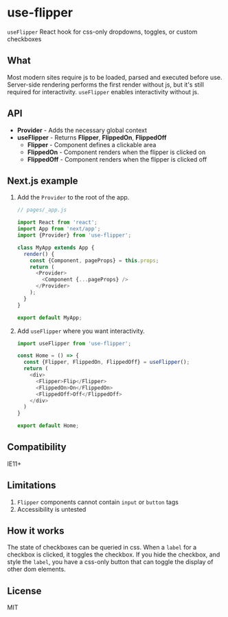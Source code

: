 # use-flipper
`useFlipper` React hook for css-only dropdowns, toggles, or custom checkboxes

## What
Most modern sites require js to be loaded, parsed and executed before use. Server-side rendering performs the first render without js, but it's still required for interactivity. `useFlipper` enables interactivity without js.

## API
* **Provider** - Adds the necessary global context
* **useFlipper** - Returns **Flipper**, **FlippedOn**, **FlippedOff**
  * **Flipper** - Component defines a clickable area
  * **FlippedOn** - Component renders when the flipper is clicked on
  * **FlippedOff** - Component renders when the flipper is clicked off

## Next.js example
1. Add the `Provider` to the root of the app.

    ```js
    // pages/_app.js

    import React from 'react';
    import App from 'next/app';
    import {Provider} from 'use-flipper';

    class MyApp extends App {
      render() {
        const {Component, pageProps} = this.props;
        return (
          <Provider>
            <Component {...pageProps} />
          </Provider>
        );
      }
    }

    export default MyApp;
    ```

2. Add `useFlipper` where you want interactivity.

    ```js
    import useFlipper from 'use-flipper';

    const Home = () => {
      const {Flipper, FlippedOn, FlippedOff} = useFlipper();
      return (
        <div>
          <Flipper>Flip</Flipper>
          <FlippedOn>On</FlippedOn>
          <FlippedOff>Off</FlippedOff>
        </div>
      )
    }

    export default Home;
    ```

## Compatibility
IE11+

## Limitations
1. `Flipper` components cannot contain `input` or `button` tags
2. Accessibility is untested

## How it works
The state of checkboxes can be queried in css. When a `label` for a checkbox is clicked, it toggles the checkbox. If you hide the checkbox, and style the `label`, you have a css-only button that can toggle the display of other dom elements.

## License
MIT
